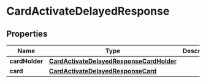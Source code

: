 

# CardActivateDelayedResponse


## Properties

| Name | Type | Description | Notes |
|------------ | ------------- | ------------- | -------------|
|**cardHolder** | [**CardActivateDelayedResponseCardHolder**](CardActivateDelayedResponseCardHolder.md) |  |  [optional] |
|**card** | [**CardActivateDelayedResponseCard**](CardActivateDelayedResponseCard.md) |  |  [optional] |



